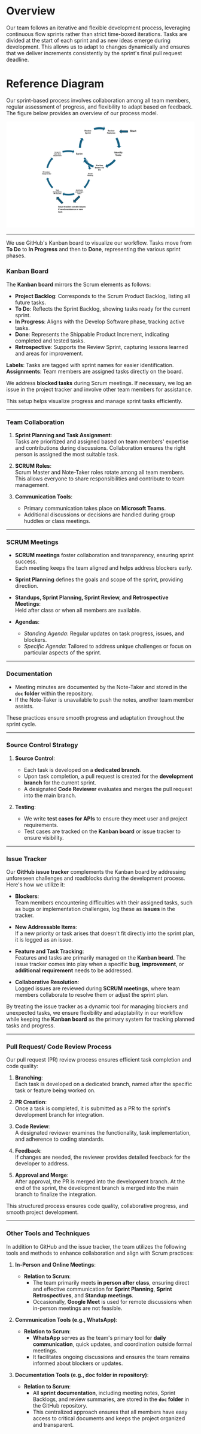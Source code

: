 # Overview

Our team follows an iterative and flexible development process, leveraging continuous flow sprints rather than strict time-boxed iterations. Tasks are divided at the start of each sprint and as new ideas emerge during development. This allows us to adapt to changes dynamically and ensures that we deliver increments consistently by the sprint's final pull request deadline.

# Reference Diagram

Our sprint-based process involves collaboration among all team members, regular assessment of progress, and flexibility to adapt based on feedback. The figure below provides an overview of our process model.

![figure 2.3](images/Process.png)

---

We use GitHub's Kanban board to visualize our workflow. Tasks move from **To Do** to **In Progress** and then to **Done**, representing the various sprint phases.

### Kanban Board

The **Kanban board** mirrors the Scrum elements as follows:

- **Project Backlog**: Corresponds to the Scrum Product Backlog, listing all future tasks.
- **To Do**: Reflects the Sprint Backlog, showing tasks ready for the current sprint.
- **In Progress**: Aligns with the Develop Software phase, tracking active tasks.
- **Done**: Represents the Shippable Product Increment, indicating completed and tested tasks.
- **Retrospective**: Supports the Review Sprint, capturing lessons learned and areas for improvement.

**Labels**: Tasks are tagged with sprint names for easier identification.  
**Assignments**: Team members are assigned tasks directly on the board.

We address **blocked tasks** during Scrum meetings. If necessary, we log an issue in the project tracker and involve other team members for assistance.

This setup helps visualize progress and manage sprint tasks efficiently.

---

### Team Collaboration

1. **Sprint Planning and Task Assignment**:  
   Tasks are prioritized and assigned based on team members' expertise and contributions during discussions. Collaboration ensures the right person is assigned the most suitable task.
   
2. **SCRUM Roles**:  
   Scrum Master and Note-Taker roles rotate among all team members. This allows everyone to share responsibilities and contribute to team management.

3. **Communication Tools**:  
   - Primary communication takes place on **Microsoft Teams**.
   - Additional discussions or decisions are handled during group huddles or class meetings.

---

### SCRUM Meetings

- **SCRUM meetings** foster collaboration and transparency, ensuring sprint success.  
   Each meeting keeps the team aligned and helps address blockers early.

- **Sprint Planning** defines the goals and scope of the sprint, providing direction.  
- **Standups, Sprint Planning, Sprint Review, and Retrospective Meetings**:  
   Held after class or when all members are available.

- **Agendas**:  
   - *Standing Agenda*: Regular updates on task progress, issues, and blockers.  
   - *Specific Agenda*: Tailored to address unique challenges or focus on particular aspects of the sprint.

---

### Documentation

- Meeting minutes are documented by the Note-Taker and stored in the **`doc` folder** within the repository.  
- If the Note-Taker is unavailable to push the notes, another team member assists.

These practices ensure smooth progress and adaptation throughout the sprint cycle.

---

### Source Control Strategy

1. **Source Control**:  
   - Each task is developed on a **dedicated branch**.  
   - Upon task completion, a pull request is created for the **development branch** for the current sprint.  
   - A designated **Code Reviewer** evaluates and merges the pull request into the main branch.

2. **Testing**:  
   - We write **test cases for APIs** to ensure they meet user and project requirements.  
   - Test cases are tracked on the **Kanban board** or issue tracker to ensure visibility.

---

### Issue Tracker

Our **GitHub issue tracker** complements the Kanban board by addressing unforeseen challenges and roadblocks during the development process. Here's how we utilize it:

- **Blockers**:  
   Team members encountering difficulties with their assigned tasks, such as bugs or implementation challenges, log these as **issues** in the tracker.  

- **New Addressable Items**:  
   If a new priority or task arises that doesn't fit directly into the sprint plan, it is logged as an issue.  

- **Feature and Task Tracking**:  
   Features and tasks are primarily managed on the **Kanban board**. The issue tracker comes into play when a specific **bug**, **improvement**, or **additional requirement** needs to be addressed.  

- **Collaborative Resolution**:  
   Logged issues are reviewed during **SCRUM meetings**, where team members collaborate to resolve them or adjust the sprint plan.

By treating the issue tracker as a dynamic tool for managing blockers and unexpected tasks, we ensure flexibility and adaptability in our workflow while keeping the **Kanban board** as the primary system for tracking planned tasks and progress.

---

### Pull Request/ Code Review Process

Our pull request (PR) review process ensures efficient task completion and code quality:

1. **Branching**:  
   Each task is developed on a dedicated branch, named after the specific task or feature being worked on.

2. **PR Creation**:  
   Once a task is completed, it is submitted as a PR to the sprint's development branch for integration.

3. **Code Review**:  
   A designated reviewer examines the functionality, task implementation, and adherence to coding standards.

4. **Feedback**:  
   If changes are needed, the reviewer provides detailed feedback for the developer to address.

5. **Approval and Merge**:  
   After approval, the PR is merged into the development branch. At the end of the sprint, the development branch is merged into the main branch to finalize the integration.

This structured process ensures code quality, collaborative progress, and smooth project development.

---

### Other Tools and Techniques

In addition to GitHub and the issue tracker, the team utilizes the following tools and methods to enhance collaboration and align with Scrum practices:

1. **In-Person and Online Meetings**:  
   - **Relation to Scrum**:  
      - The team primarily meets **in person after class**, ensuring direct and effective communication for **Sprint Planning**, **Sprint Retrospectives**, and **Standup meetings**.  
      - Occasionally, **Google Meet** is used for remote discussions when in-person meetings are not feasible.

2. **Communication Tools (e.g., WhatsApp)**:  
   - **Relation to Scrum**:  
      - **WhatsApp** serves as the team's primary tool for **daily communication**, quick updates, and coordination outside formal meetings.  
      - It facilitates ongoing discussions and ensures the team remains informed about blockers or updates.

3. **Documentation Tools (e.g., doc folder in repository)**:  
   - **Relation to Scrum**:  
      - All **sprint documentation**, including meeting notes, Sprint Backlogs, and review summaries, are stored in the **`doc` folder** in the GitHub repository.  
      - This centralized approach ensures that all members have easy access to critical documents and keeps the project organized and transparent.
